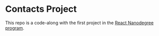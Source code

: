 # Contacts Project

This repo is a code-along with the first project in the [React Nanodegree program](https://www.udacity.com/course/react-nanodegree--nd019).